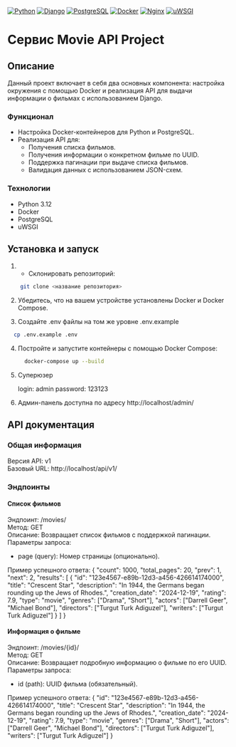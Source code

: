 [![Python](https://img.shields.io/badge/-Python-464646?style=flat-square&logo=Python)](https://www.python.org/)
[![Django](https://img.shields.io/badge/-Django-464646?style=flat-square&logo=Django)](https://www.djangoproject.com/)
[![PostgreSQL](https://img.shields.io/badge/-PostgreSQL-464646?style=flat-square&logo=PostgreSQL)](https://www.postgresql.org/)
[![Docker](https://img.shields.io/badge/-Docker-464646?style=flat-square&logo=Docker)](https://www.docker.com/)
[![Nginx](https://img.shields.io/badge/-Nginx-464646?style=flat-square&logo=Nginx)](https://www.nginx.com/)
[![uWSGI](https://img.shields.io/badge/-uWSGI-464646?style=flat-square&logo=uWSGI)](https://uwsgi-docs.readthedocs.io/)

# Сервис Movie API Project

## Описание

Данный проект включает в себя два основных компонента: настройка окружения с помощью Docker и реализация API для выдачи информации о фильмах с использованием Django. 

### Функционал

- Настройка Docker-контейнеров для Python и PostgreSQL.
- Реализация API для:
  - Получения списка фильмов.
  - Получения информации о конкретном фильме по UUID.
  - Поддержка пагинации при выдаче списка фильмов.
  - Валидация данных с использованием JSON-схем.

### Технологии

- Python 3.12
- Docker
- PostgreSQL
- uWSGI

## Установка и запуск

1. - Склонировать репозиторий:

```bash
    git clone <название репозитория>
```

2. Убедитесь, что на вашем устройстве установлены Docker и Docker Compose.

3. Создайте .env файлы на том же уровне .env.example

  ```bash
    cp .env.example .env
  ```

4. Постройте и запустите контейнеры с помощью Docker Compose:
    ```bash
      docker-compose up --build
     ```

5. Суперюзер

      login: admin
      password: 123123
   

6. Админ-панель доступна по адресу http://localhost/admin/

## API документация

### Общая информация

Версия API: v1  
Базовый URL: http://localhost/api/v1/

### Эндпоинты

#### Список фильмов
Эндпоинт: /movies/  
Метод: GET  
Описание: Возвращает список фильмов с поддержкой пагинации.  
Параметры запроса:
- page (query): Номер страницы (опционально).  

Пример успешного ответа:
{
  "count": 1000,
  "total_pages": 20,
  "prev": 1,
  "next": 2,
  "results": [
    {
      "id": "123e4567-e89b-12d3-a456-426614174000",
      "title": "Crescent Star",
      "description": "In 1944, the Germans began rounding up the Jews of Rhodes.",
      "creation_date": "2024-12-19",
      "rating": 7.9,
      "type": "movie",
      "genres": ["Drama", "Short"],
      "actors": ["Darrell Geer", "Michael Bond"],
      "directors": ["Turgut Turk Adiguzel"],
      "writers": ["Turgut Turk Adiguzel"]
    }
  ]
}

#### Информация о фильме

Эндпоинт: /movies/{id}/  
Метод: GET  
Описание: Возвращает подробную информацию о фильме по его UUID.  
Параметры запроса:
- id (path): UUID фильма (обязательный).

Пример успешного ответа:
{
  "id": "123e4567-e89b-12d3-a456-426614174000",
  "title": "Crescent Star",
  "description": "In 1944, the Germans began rounding up the Jews of Rhodes.",
  "creation_date": "2024-12-19",
  "rating": 7.9,
  "type": "movie",
  "genres": ["Drama", "Short"],
  "actors": ["Darrell Geer", "Michael Bond"],
  "directors": ["Turgut Turk Adiguzel"],
  "writers": ["Turgut Turk Adiguzel"]
}
